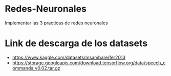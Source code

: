 # Redes-Neuronales
Implementar las 3 practicas de redes neuronales

# Link de descarga de los datasets

- https://www.kaggle.com/datasets/msambare/fer2013
- https://storage.googleapis.com/download.tensorflow.org/data/speech_commands_v0.02.tar.gz

